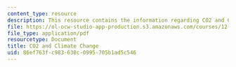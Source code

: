 ```yaml
---
content_type: resource
description: This resource contains the information regarding CO2 and Climate Change.
file: https://ol-ocw-studio-app-production.s3.amazonaws.com/courses/12-335-experimental-atmospheric-chemistry-fall-2014/86ef763fc983630c0995705b1ad5c546_MIT12_335F14_Lecture2.pdf
file_type: application/pdf
resourcetype: Document
title: CO2 and Climate Change
uid: 86ef763f-c983-630c-0995-705b1ad5c546
---
```

